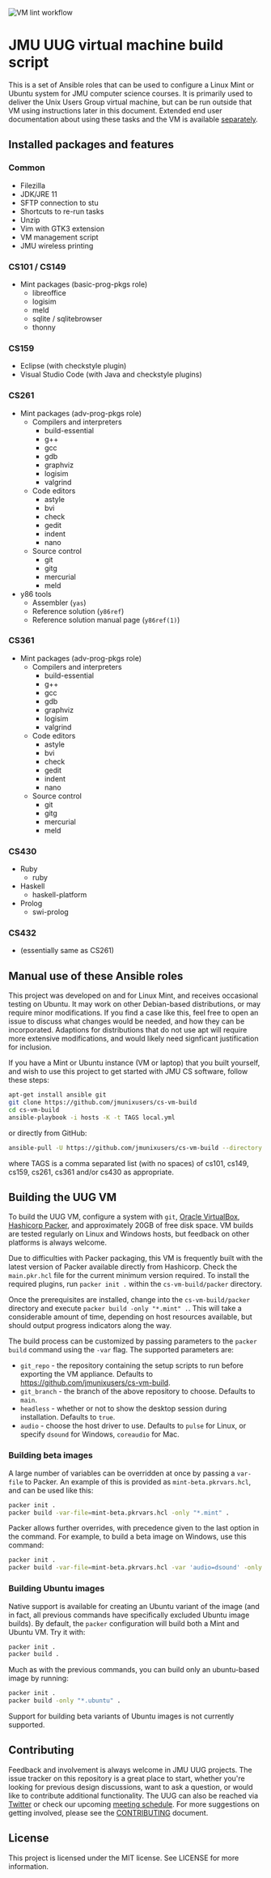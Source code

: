 ![VM lint workflow](https://github.com/jmunixusers/cs-vm-build/workflows/VM%20lint%20workflow/badge.svg)

# JMU UUG virtual machine build script

This is a set of Ansible roles that can be used to configure a Linux Mint or
Ubuntu system for JMU computer science courses. It is primarily used to deliver
the Unix Users Group virtual machine, but can be run outside that VM using
instructions later in this document. Extended end user documentation about
using these tasks and the VM is available
[separately](https://www.jmunixusers.org/presentations/vm/).

## Installed packages and features

### Common
* Filezilla
* JDK/JRE 11
* SFTP connection to stu
* Shortcuts to re-run tasks
* Unzip
* Vim with GTK3 extension
* VM management script
* JMU wireless printing

### CS101 / CS149
* Mint packages (basic-prog-pkgs role)
  * libreoffice
  * logisim
  * meld
  * sqlite / sqlitebrowser
  * thonny

### CS159
* Eclipse (with checkstyle plugin)
* Visual Studio Code (with Java and checkstyle plugins)

### CS261
* Mint packages (adv-prog-pkgs role)
  * Compilers and interpreters
    * build-essential
    * g++
    * gcc
    * gdb
    * graphviz
    * logisim
    * valgrind
  * Code editors
    * astyle
    * bvi
    * check
    * gedit
    * indent
    * nano
  * Source control
    * git
    * gitg
    * mercurial
    * meld
* y86 tools
    * Assembler (`yas`)
    * Reference solution (`y86ref`)
    * Reference solution manual page (`y86ref(1)`)

### CS361
* Mint packages (adv-prog-pkgs role)
  * Compilers and interpreters
    * build-essential
    * g++
    * gcc
    * gdb
    * graphviz
    * logisim
    * valgrind
  * Code editors
    * astyle
    * bvi
    * check
    * gedit
    * indent
    * nano
  * Source control
    * git
    * gitg
    * mercurial
    * meld

### CS430
* Ruby
  * ruby
* Haskell
  * haskell-platform
* Prolog
  * swi-prolog

### CS432
* (essentially same as CS261)

## Manual use of these Ansible roles

This project was developed on and for Linux Mint, and receives occasional
testing on Ubuntu. It may work on other Debian-based distributions, or may
require minor modifications. If you find a case like this, feel free to open an
issue to discuss what changes would be needed, and how they can be incorporated.
Adaptions for distributions that do not use apt will require more extensive
modifications, and would likely need signficant justification for inclusion.

If you have a Mint or Ubuntu instance (VM or laptop) that you built yourself,
and wish to use this project to get started with JMU CS software, follow these
steps:

```bash
apt-get install ansible git
git clone https://github.com/jmunixusers/cs-vm-build
cd cs-vm-build
ansible-playbook -i hosts -K -t TAGS local.yml
```
or directly from GitHub:

```bash
ansible-pull -U https://github.com/jmunixusers/cs-vm-build --directory /tmp/cs-vm-build --purge -i hosts -K -t TAGS
```

where TAGS is a comma separated list (with no spaces) of
cs101, cs149, cs159, cs261, cs361 and/or cs430 as appropriate.

## Building the UUG VM

To build the UUG VM, configure a system with `git`,
[Oracle VirtualBox](https://www.virtualbox.org/),
[Hashicorp Packer](https://www.packer.io/),
and approximately 20GB of free disk space. VM builds are tested regularly on
Linux and Windows hosts, but feedback on other platforms is always welcome.

Due to difficulties with Packer packaging, this VM is frequently built with the
latest version of Packer available directly from Hashicorp. Check the
`main.pkr.hcl` file for the current minimum version required. To install the
required plugins, run `packer init .` within the `cs-vm-build/packer` directory.

Once the prerequisites are installed, change into the `cs-vm-build/packer`
directory and execute `packer build -only "*.mint" .`. This will take a
considerable amount of time, depending on host resources available, but should
output progress indicators along the way.

The build process can be customized by passing parameters to the `packer build`
command using the `-var` flag. The supported parameters are:

- `git_repo` - the repository containing the setup scripts to run before
exporting the VM appliance. Defaults to https://github.com/jmunixusers/cs-vm-build.
- `git_branch` - the branch of the above repository to choose. Defaults to `main`.
- `headless` - whether or not to show the desktop session during installation.
Defaults to `true`.
- `audio` - choose the host driver to use. Defaults to `pulse` for Linux, or
specify `dsound` for Windows, `coreaudio` for Mac.

### Building beta images

A large number of variables can be overridden at once by passing a `var-file`
to Packer. An example of this is provided as `mint-beta.pkrvars.hcl`, and can be used
like this:

```bash
packer init .
packer build -var-file=mint-beta.pkrvars.hcl -only "*.mint" .
```

Packer allows further overrides, with precedence given to the last option in the
command. For example, to build a beta image on Windows, use this command:

```bash
packer init .
packer build -var-file=mint-beta.pkrvars.hcl -var 'audio=dsound' -only "*.mint" .
```

### Building Ubuntu images

Native support is available for creating an Ubuntu variant of the image (and in
fact, all previous commands have specifically excluded Ubuntu image builds). By
default, the `packer` configuration will build both a Mint and Ubuntu VM. Try it
with:

```bash
packer init .
packer build .
```

Much as with the previous commands, you can build only an ubuntu-based image by
running:

```bash
packer init .
packer build -only "*.ubuntu" .
```

Support for building beta variants of Ubuntu images is not currently supported.

## Contributing

Feedback and involvement is always welcome in JMU UUG projects. The issue
tracker on this repository is a great place to start, whether you're looking for
previous design discussions, want to ask a question, or would like to contribute
additional functionality. The UUG can also be reached via
[Twitter](https://www.twitter.com/JMUnixUsers) or check our upcoming
[meeting schedule](https://beinvolved.jmu.edu/organization/uug). For more
suggestions on getting involved, please see the [CONTRIBUTING](CONTRIBUTING.md)
document.

## License

This project is licensed under the MIT license. See LICENSE for more
information.
